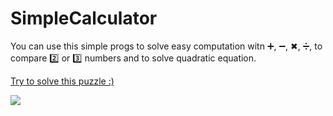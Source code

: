 # SimpleCalculator
You can use this simple progs to solve easy computation witn ➕, ➖,  ✖, ➗, to compare  2️⃣ or 3️⃣ numbers and to solve quadratic equation.
<p><a href="https://simmer.io/@KrissMiss/4-types-calculator">Try to solve this puzzle :)</a></p>
<p><img src="https://user-images.githubusercontent.com/55649875/143019918-7aa5ec3b-8a22-405a-b79e-6262460421e7.png"></p>
